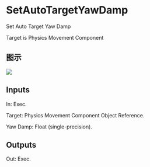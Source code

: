 # SetAutoTargetYawDamp

Set Auto Target Yaw Damp

Target is Physics Movement Component

## 图示

![]($-20221218-20080522.png)

## Inputs

In: Exec.

Target: Physics Movement Component Object Reference.

Yaw Damp: Float (single-precision).  

## Outputs

Out: Exec.

